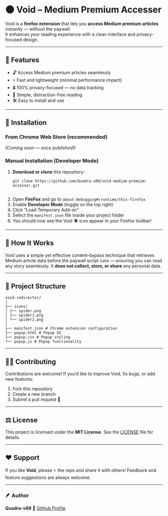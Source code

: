 
# 🌑 Void – Medium Premium Accesser

Void is a **firefox extension** that lets you **access Medium premium articles** instantly — without the paywall.  
It enhances your reading experience with a clean interface and privacy-focused design.

---

## 🚀 Features

- 🔓 Access Medium premium articles seamlessly  
- ⚡ Fast and lightweight (minimal performance impact)  
- 🔒 100% privacy-focused — no data tracking  
- 🧹 Simple, distraction-free reading  
- 🛠️ Easy to install and use

---

## 🧩 Installation

### From Chrome Web Store (recommended)
*(Coming soon — once published!)*

### Manual Installation (Developer Mode)
1. **Download or clone** this repository:
   ```
   git clone https://github.com/Quadra-v69/void-medium-premium-accesser.git


2. Open **FireFox** and go to `about:debugging#/runtime/this-firefox`
3. Enable **Developer Mode** (toggle on the top right)
4. Click “Load Temporary Add-on”
5. Select the `manifest.json` file inside your project folder
6. You should now see the Void 🕷️ icon appear in your Firefox toolbar!

---

## 🧠 How It Works

Void uses a simple yet effective content-bypass technique that retrieves Medium article data before the paywall script runs — ensuring you can read any story seamlessly.
It **does not collect, store, or share** any personal data.

---

## 📁 Project Structure

```
void-redirector/
│
├── icons/
│ ├── spider.png
│ ├── spider1.png
│ └── spider2.png
│
├── manifest.json # Chrome extension configuration
├── popup.html # Popup UI
├── popup.css # Popup styling
└── popup.js # Popup functionality
```

---

## 🧑‍💻 Contributing

Contributions are welcome!
If you’d like to improve Void, fix bugs, or add new features:

1. Fork this repository
2. Create a new branch
3. Submit a pull request 🚀

---

## ⚖️ License

This project is licensed under the **MIT License**.
See the [LICENSE](LICENSE) file for details.

---

## ❤️ Support

If you like **Void**, please ⭐ the repo and share it with others!
Feedback and feature suggestions are always welcome.

---

### 🪶 Author

**Quadra-v69**
🔗 [GitHub Profile](https://github.com/Quadra-v69)


